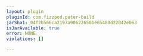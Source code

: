 ```yaml
---
layout: plugin
pluginId: com.fizzpod.pater-build
jarSha1: 04f2b566ca2197a90622650be65480d22042e063
isJarAvailable: true
error: NONE
violations: []

---
```

